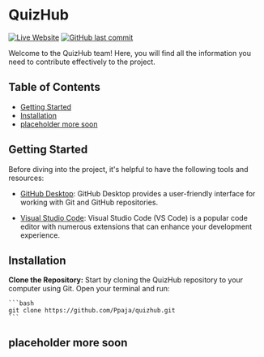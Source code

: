 # QuizHub

[![Live Website](https://img.shields.io/badge/Live%20Website-QuizHub-brightgreen)](https://quizhublearn.netlify.app)
[![GitHub last commit](https://img.shields.io/github/last-commit/Ppaja/quizhub)](https://github.com/Ppaja/quizhub)

Welcome to the QuizHub team! Here, you will find all the information you need to contribute effectively to the project.

## Table of Contents
- [Getting Started](#getting-started)
- [Installation](#Installation)
- [placeholder more soon](#placeholder-more-soon)

## Getting Started

Before diving into the project, it's helpful to have the following tools and resources:

- [GitHub Desktop](https://desktop.github.com/): GitHub Desktop provides a user-friendly interface for working with Git and GitHub repositories.

- [Visual Studio Code](https://code.visualstudio.com/): Visual Studio Code (VS Code) is a popular code editor with numerous extensions that can enhance your development experience.

## Installation

**Clone the Repository:** Start by cloning the QuizHub repository to your computer using Git. Open your terminal and run:

    ```bash
    git clone https://github.com/Ppaja/quizhub.git
    ```

## placeholder more soon
